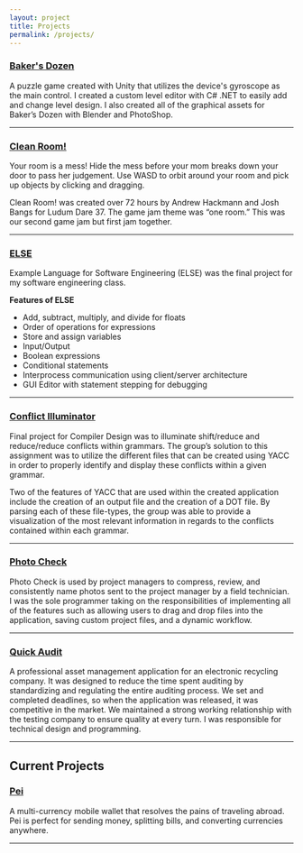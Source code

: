 ```yaml
---
layout: project
title: Projects
permalink: /projects/
---
```


### [Baker's Dozen](/BakersDozen) 

A puzzle game created with Unity that utilizes the device's gyroscope as the main control. I created a custom level editor with C# .NET to easily add and change level design. I also created all of the graphical assets for Baker’s Dozen with Blender and PhotoShop.

***

### [Clean Room!](http://ludumdare.com/compo/ludum-dare-37/?action=preview&uid=90102)

Your room is a mess! Hide the mess before your mom breaks down your door to pass her judgement. Use WASD to orbit around your room and pick up objects by clicking and dragging.

Clean Room! was created over 72 hours by Andrew Hackmann and Josh Bangs for Ludum Dare 37. The game jam theme was “one room.” This was our second game jam but first jam together.

***

### [ELSE](https://github.com/bossinc/FinalJavaProject)

Example Language for Software Engineering (ELSE) was the final project for my software engineering class.

**Features of ELSE**
- Add, subtract, multiply, and divide for floats
- Order of operations for expressions
- Store and assign variables
- Input/Output
- Boolean expressions
- Conditional statements
- Interprocess communication using client/server architecture
- GUI Editor with statement stepping for debugging  

***

### [Conflict Illuminator](https://github.com/bossinc/ShiftReduce)

Final project for Compiler Design was to illuminate shift/reduce and reduce/reduce conflicts within grammars. The group’s solution to this assignment was to utilize the different files that can be created using YACC in order to properly identify and display these conflicts within a given grammar.

Two of the features of YACC that are used within the created application include the creation of an output file and the creation of a DOT file. By parsing each of these file-types, the group was able to provide a visualization of the most relevant information in regards to the conflicts contained within each grammar.

***

### [Photo Check](http://photocheck.binpress.com/)

Photo Check is used by project managers to compress, review, and consistently name photos sent to the project manager by a field technician. I was the sole programmer taking on the responsibilities of implementing all of the features such as allowing users to drag and drop files into the application, saving custom project files, and a dynamic workflow.

***

### [Quick Audit](/QuickAudit)

 A professional asset management application for an electronic recycling company. It was designed to reduce the time spent auditing by standardizing and regulating the entire auditing process. We set and completed deadlines, so when the application was released, it was competitive in the market. We maintained a strong working relationship with the testing company to ensure quality at every turn. I was responsible for technical design and programming.

***


## Current Projects
   
### [Pei](http://youpei.me/#)

A multi-currency mobile wallet that resolves the pains of traveling abroad. Pei is perfect for sending money, splitting bills, and converting currencies anywhere.

***

